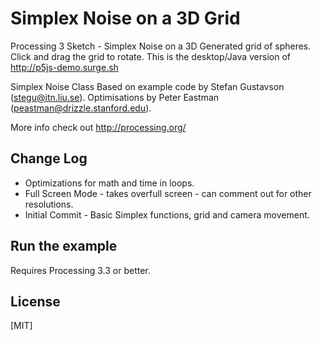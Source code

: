 # Simplex Noise on a 3D Grid

  Processing 3 Sketch - Simplex Noise on a 3D Generated grid of spheres.
  Click and drag the grid to rotate. This is the desktop/Java version of
  http://p5js-demo.surge.sh

  Simplex Noise Class Based on example code by Stefan Gustavson (stegu@itn.liu.se).
  Optimisations by Peter Eastman (peastman@drizzle.stanford.edu).

  More info check out http://processing.org/

## Change Log
  * Optimizations for math and time in loops.
  * Full Screen Mode - takes overfull screen - can comment out for other resolutions.
  * Initial Commit - Basic Simplex functions, grid and camera movement.

## Run the example
  Requires Processing 3.3 or better.

## License

[MIT]
